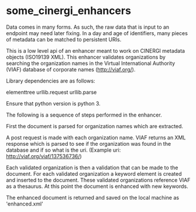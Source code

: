 some_cinergi_enhancers
======================

Data comes in many forms. As such, the raw data that is input to an endpoint may need later fixing. In a day and age of identifiers, many pieces of metadata can be matched to persistent URIs.

This is a low level api of an enhancer meant to work on CINERGI metadata objects (ISO19139 XML). This enhancer validates organizations by searching the organization names in the Virtual International Authority (VIAF) database of corporate names (http://viaf.org/).

Library dependencies are as follows:

elementtree
urllib.request
urllib.parse

Ensure that python version is python 3.

The following is a sequence of steps performed in the enhancer.

First the document is parsed for organization names which are extracted.

A post request is made with each organization name. VIAF returns an XML response which is parsed to see if the organization was found in the database and if so what is the uri. (Example uri: http://viaf.org/viaf/137536736/)

Each validated organization is then a validation that can be made to the document. For each validated organization a keyword element is created and inserted to the document. These validated organizations reference VIAF as a thesaurus. At this point the document is enhanced with new keywords.

The enhanced document is returned and saved on the local machine as 'enhanced.xml'
